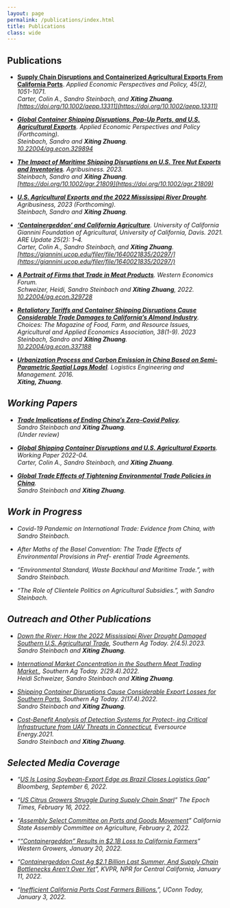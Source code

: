 ```yaml
---
layout: page
permalink: /publications/index.html
title: Publications
class: wide
---
```


## Publications

- [**Supply Chain Disruptions and Containerized Agricultural Exports From California Ports**](https://doi.org/10.1002/aepp.13311). <em>Applied Economic Perspectives and Policy<em>, 45(2), 1051-1071. <br>  Carter, Colin A., Sandro Steinbach, and **Xiting Zhuang**. [https://doi.org/10.1002/aepp.13311](https://doi.org/10.1002/aepp.13311) <br>

- [**Global Container Shipping Disruptions, Pop-Up Ports, and U.S. Agricultural Exports**](https://www.google.com/url?sa=t&rct=j&q=&esrc=s&source=web&cd=&ved=2ahUKEwje69eghNX8AhXokYkEHWQsBCAQFnoECBgQAQ&url=https%3A%2F%2Fwww.aeaweb.org%2Fconference%2F2023%2Fprogram%2Fpaper%2F9b9y39sR&usg=AOvVaw3gBn65ltqGdSrvv1mvi78O). <em>Applied Economic Perspectives and Policy<em> (Forthcoming). <br> Steinbach, Sandro and **Xiting Zhuang**. <br> [10.22004/ag.econ.329894](http://dx.doi.org/10.22004/ag.econ.329894)<br>  

- [**The Impact of Maritime Shipping Disruptions on U.S. Tree Nut Exports and Inventories**](https://doi.org/10.1002/agr.21809). <em>Agribusiness<em>. 2023. <br> Steinbach, Sandro and **Xiting Zhuang**. <br>[https://doi.org/10.1002/agr.21809](https://doi.org/10.1002/agr.21809) <br>

- [**U.S. Agricultural Exports and the 2022 Mississippi River Drought**](https://ageconsearch.umn.edu/record/335476/files/26473.pdf). <em>Agribusiness<em>, 2023 (Forthcoming). <br> Steinbach, Sandro and **Xiting Zhuang**.<br> 

- [**‘Containergeddon’ and California Agriculture**](https://s.giannini.ucop.edu/uploads/pub/2021/12/20/v25n2_1.pdf). University of California Giannini Foundation of Agricultural, University of California, Davis. 2021. <em>ARE Update<em> 25(2): 1–4.   <br> Carter, Colin A., Sandro Steinbach, and **Xiting Zhuang**. <br> [https://giannini.ucop.edu/filer/file/1640021835/20297/](https://giannini.ucop.edu/filer/file/1640021835/20297/) <br>

- [**A Portrait of Firms that Trade in Meat Products**](https://waeaonline.org/wp-content/uploads/2022/12/WEF-Fall-2022-Issue-20-Volume-2-All-Intro-and-Articles.pdf#page=6). <em>Western Economics Forum<em>. <br> Schweizer, Heidi, Sandro Steinbach and **Xiting Zhuang**, 2022. <br>[10.22004/ag.econ.329728](https://ageconsearch.umn.edu/record/329728) <br>

- [**Retaliatory Tariffs and Container Shipping Disruptions Cause Considerable Trade Damages to California’s Almond Industry**](https://econpapers.repec.org/scripts/redir.pf?u=https%3A%2F%2Fageconsearch.umn.edu%2Frecord%2F337188%2Ffiles%2FSteinbach_Retaliatory_38.pdf;h=repec:ags:aaeach:337188). <em>Choices: The Magazine of Food, Farm, and Resource Issues, Agricultural and Applied Economics Association<em>, 38(1-9). 2023  <br> Steinbach, Sandro and **Xiting Zhuang**. <br>[10.22004/ag.econ.337188](https://ageconsearch.umn.edu/record/337188/files/Steinbach_Retaliatory_38.pdf) <br>

- [**Urbanization Process and Carbon Emission in China Based on Semi-Parametric Spatial Lags Model**](). <em>Logistics Engineering and Management<em>. 2016. <br> **Xiting, Zhuang**.<br> 

## Working Papers

- [**Trade Implications of Ending China’s Zero-Covid Policy**]( ). <br> Sandro Steinbach and **Xiting Zhuang**. <br> (Under review)

- [**Global Shipping Container Disruptions and U.S. Agricultural Exports**](http://dx.doi.org/10.22004/ag.econ.320397). Working Paper 2022-04. <br> Carter, Colin A., Sandro Steinbach, and **Xiting Zhuang**. <br>

- [**Global Trade Effects of Tightening Environmental Trade Policies in China**](https://www.dropbox.com/s/nrx3tob9nk2sxkl/Manuscript%2021-03-01.pdf?dl=0). <br> Sandro Steinbach and **Xiting Zhuang**. <br>

## Work in Progress
- Covid-19 Pandemic on International Trade: Evidence from China, with Sandro Steinbach.<br> 

- After Maths of the Basel Convention: The Trade Effects of Environmental Provisions in Pref- erential Trade Agreements. <br>

- “Environmental Standard, Waste Backhaul and Maritime Trade.”, with Sandro Steinbach. <br>

- “The Role of Clientele Politics on Agricultural Subsidies.”, with Sandro Steinbach. <br>


## Outreach and Other Publications

- [Down the River: How the 2022 Mississippi River Drought Damaged Southern U.S. Agricultural Trade](https://southernagtoday.org/2023/05/04/down-the-river-how-the-2022-mississippi-river-drought-damaged/), Southern Ag Today. 2(4.5).2023. <br> Sandro Steinbach and **Xiting Zhuang**.    <br>

- [International Market Concentration in the Southern Meat Trading Market.](https://southernagtoday.org/2022/07/international-market-concentration-in-the-southern-meat-trading-market/), Southern Ag Today. 2(29.4).2022.  <br> Heidi Schweizer, Sandro Steinbach and **Xiting Zhuang**. <br> 

- [Shipping Container Disruptions Cause Considerable Export Losses for Southern Ports](https://southernagtoday.org/2022/04/shipping-container-disruptions-cause-considerable-export-losses-for-southern-ports/), Southern Ag Today. 2(17.4).2022. <br>  Sandro Steinbach and **Xiting Zhuang**.  <br>

- [Cost-Benefit Analysis of Detection Systems for Protect- ing Critical Infrastructure from UAV Threats in Connecticut]((https://www.dropbox.com/s/hmnrb6rljgsyvei/UConn%20CBA%20Report%202021.pdf?dl=0)), Eversource Energy.2021.  <br>  Sandro Steinbach and **Xiting Zhuang**.  <br> 

## Selected Media Coverage

- “[US Is Losing Soybean-Export Edge as Brazil Closes Logistics Gap](https://www.bloomberg.com/news/articles/2022-09-06/)” Bloomberg, September 6, 2022.<br>

- “[US Citrus Growers Struggle During Supply Chain Snarl](https://www.theepochtimes.com/)” The Epoch Times, February 16, 2022. <br>

- “[Assembly Select Committee on Ports and Goods Movement](https://www.assembly.ca.gov/)” California State Assembly Committee on Agriculture, February 2, 2022.<br>

- “[“Containergeddon” Results in $2.1B Loss to California Farmers](https://www.wga.com/blog/“containergeddon”)” Western Growers, January 20, 2022.<br>

- “[Containergeddon Cost Ag $2.1 Billion Last Summer, And Supply Chain Bottlenecks Aren’t Over Yet](https://kvpr.org/business-economy/2022-01-11)”, KVPR, NPR for Central California, January 11, 2022. <br>

- “[Inefficient California Ports Cost Farmers Billions.](https://today.uconn.edu/2022/01/)”, UConn Today, January 3, 2022. 